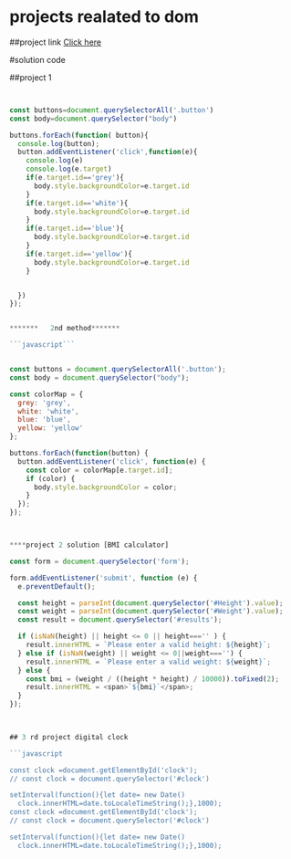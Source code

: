 # projects realated to dom 

##project link
[Click here](https://stackblitz.com/edit/dom-project-chaiaurcode?file=index.html)

#solution code

##project 1

```javascript


const buttons=document.querySelectorAll('.button')
const body=document.querySelector("body")

buttons.forEach(function( button){
  console.log(button);
  button.addEventListener('click',function(e){
    console.log(e)
    console.log(e.target)
    if(e.target.id=='grey'){
      body.style.backgroundColor=e.target.id
    }
    if(e.target.id=='white'){
      body.style.backgroundColor=e.target.id
    }
    if(e.target.id=='blue'){
      body.style.backgroundColor=e.target.id
    }
    if(e.target.id=='yellow'){
      body.style.backgroundColor=e.target.id
    }


  })
});


*******   2nd method*******

```javascript```


const buttons = document.querySelectorAll('.button');
const body = document.querySelector("body");

const colorMap = {
  grey: 'grey',
  white: 'white',
  blue: 'blue',
  yellow: 'yellow'
};

buttons.forEach(function(button) {
  button.addEventListener('click', function(e) {
    const color = colorMap[e.target.id];
    if (color) {
      body.style.backgroundColor = color;
    }
  });
});



****project 2 solution [BMI calculator]

const form = document.querySelector('form');

form.addEventListener('submit', function (e) {
  e.preventDefault();

  const height = parseInt(document.querySelector('#Height').value);
  const weight = parseInt(document.querySelector('#Weight').value);
  const result = document.querySelector('#results'); 

  if (isNaN(height) || height <= 0 || height==='' ) {
    result.innerHTML = `Please enter a valid height: ${height}`;
  } else if (isNaN(weight) || weight <= 0||weight==='') {
    result.innerHTML = `Please enter a valid weight: ${weight}`;
  } else {
    const bmi = (weight / ((height * height) / 10000)).toFixed(2);
    result.innerHTML = <span>`${bmi}`</span>; 
  }
});
   


## 3 rd project digital clock

```javascript

const clock =document.getElementById('clock');
// const clock = document.querySelector('#clock')

setInterval(function(){let date= new Date()
  clock.innerHTML=date.toLocaleTimeString();},1000);
const clock =document.getElementById('clock');
// const clock = document.querySelector('#clock')

setInterval(function(){let date= new Date()
  clock.innerHTML=date.toLocaleTimeString();},1000);


